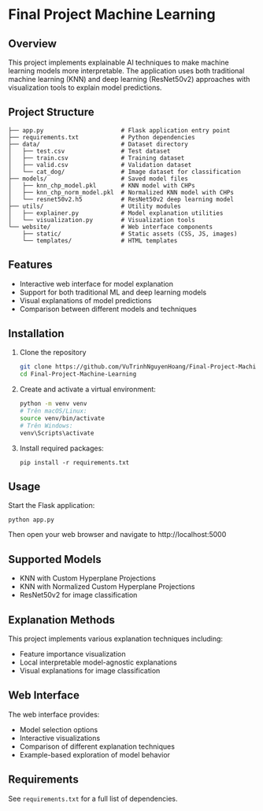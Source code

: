 # Final Project Machine Learning

## Overview
This project implements explainable AI techniques to make machine learning models more interpretable. The application uses both traditional machine learning (KNN) and deep learning (ResNet50v2) approaches with visualization tools to explain model predictions.

## Project Structure
```
├── app.py                      # Flask application entry point
├── requirements.txt            # Python dependencies
├── data/                       # Dataset directory
│   ├── test.csv                # Test dataset
│   ├── train.csv               # Training dataset
│   ├── valid.csv               # Validation dataset
│   └── cat_dog/                # Image dataset for classification
├── models/                     # Saved model files
│   ├── knn_chp_model.pkl       # KNN model with CHPs
│   ├── knn_chp_norm_model.pkl  # Normalized KNN model with CHPs
│   └── resnet50v2.h5           # ResNet50v2 deep learning model
├── utils/                      # Utility modules
│   ├── explainer.py            # Model explanation utilities
│   └── visualization.py        # Visualization tools
└── website/                    # Web interface components
    ├── static/                 # Static assets (CSS, JS, images)
    └── templates/              # HTML templates
```

## Features
- Interactive web interface for model explanation
- Support for both traditional ML and deep learning models
- Visual explanations of model predictions
- Comparison between different models and techniques

## Installation
1. Clone the repository
    ```bash
    git clone https://github.com/VuTrinhNguyenHoang/Final-Project-Machine-Learning.git
    cd Final-Project-Machine-Learning
    ```
2. Create and activate a virtual environment:
    ```bash
    python -m venv venv
    # Trên macOS/Linux:
    source venv/bin/activate
    # Trên Windows:
    venv\Scripts\activate
    ```

3. Install required packages:
    ```
    pip install -r requirements.txt
    ```

## Usage
Start the Flask application:
```
python app.py
```
Then open your web browser and navigate to http://localhost:5000

## Supported Models
- KNN with Custom Hyperplane Projections
- KNN with Normalized Custom Hyperplane Projections
- ResNet50v2 for image classification

## Explanation Methods
This project implements various explanation techniques including:
- Feature importance visualization
- Local interpretable model-agnostic explanations
- Visual explanations for image classification

## Web Interface
The web interface provides:
- Model selection options
- Interactive visualizations
- Comparison of different explanation techniques
- Example-based exploration of model behavior

## Requirements
See `requirements.txt` for a full list of dependencies.